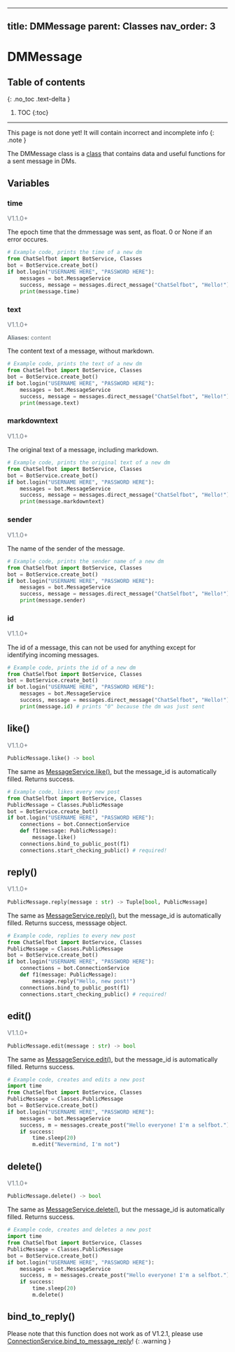 
---
title: DMMessage
parent: Classes
nav_order: 3
---

# DMMessage

## Table of contents
{: .no_toc .text-delta }

1. TOC
{:toc}

---

This page is not done yet! It will contain incorrect and incomplete info
{: .note }

The DMMessage class is a [class](/docs/Classes/index.md) that contains data and useful functions for a sent message in DMs.

## Variables
### time
<p style="font-size: 0.9rem; color: #6c757d;">V1.1.0+</p>

The epoch time that the dmmessage was sent, as float. 0 or None if an error occures.
```py
# Example code, prints the time of a new dm
from ChatSelfbot import BotService, Classes
bot = BotService.create_bot()
if bot.login("USERNAME HERE", "PASSWORD HERE"):
    messages = bot.MessageService
    success, message = messages.direct_message("ChatSelfbot", "Hello!")
    print(message.time)
```

### text
<p style="font-size: 0.9rem; color: #6c757d;">V1.1.0+</p>
<p style="font-size: 0.8rem; color: #6c757d;"><b>Aliases:</b> content</p>

The content text of a message, without markdown.
```py
# Example code, prints the text of a new dm
from ChatSelfbot import BotService, Classes
bot = BotService.create_bot()
if bot.login("USERNAME HERE", "PASSWORD HERE"):
    messages = bot.MessageService
    success, message = messages.direct_message("ChatSelfbot", "Hello!")
    print(message.text)
```

### markdowntext
<p style="font-size: 0.9rem; color: #6c757d;">V1.1.0+</p>

The original text of a message, including markdown.
```py
# Example code, prints the original text of a new dm
from ChatSelfbot import BotService, Classes
bot = BotService.create_bot()
if bot.login("USERNAME HERE", "PASSWORD HERE"):
    messages = bot.MessageService
    success, message = messages.direct_message("ChatSelfbot", "Hello!")
    print(message.markdowntext)
```

### sender
<p style="font-size: 0.9rem; color: #6c757d;">V1.1.0+</p>

The name of the sender of the message.
```py
# Example code, prints the sender name of a new dm
from ChatSelfbot import BotService, Classes
bot = BotService.create_bot()
if bot.login("USERNAME HERE", "PASSWORD HERE"):
    messages = bot.MessageService
    success, message = messages.direct_message("ChatSelfbot", "Hello!")
    print(message.sender)
```

### id
<p style="font-size: 0.9rem; color: #6c757d;">V1.1.0+</p>

The id of a message, this can not be used for anything except for identifying incoming messages.
```py
# Example code, prints the id of a new dm
from ChatSelfbot import BotService, Classes
bot = BotService.create_bot()
if bot.login("USERNAME HERE", "PASSWORD HERE"):
    messages = bot.MessageService
    success, message = messages.direct_message("ChatSelfbot", "Hello!")
    print(message.id) # prints "0" because the dm was just sent
```

## like()
<p style="font-size: 0.9rem; color: #6c757d;">V1.1.0+</p>

```py
PublicMessage.like() -> bool
```
The same as [MessageService.like()](https://docs.bjarnos.dev/docs/Services/MessageService.html#messageservicelike), but the message_id is automatically filled. Returns success.
```py
# Example code, likes every new post
from ChatSelfbot import BotService, Classes
PublicMessage = Classes.PublicMessage
bot = BotService.create_bot()
if bot.login("USERNAME HERE", "PASSWORD HERE"):
    connections = bot.ConnectionService
    def f1(message: PublicMessage):
        message.like()
    connections.bind_to_public_post(f1)
    connections.start_checking_public() # required!
```

## reply()
<p style="font-size: 0.9rem; color: #6c757d;">V1.1.0+</p>

```py
PublicMessage.reply(message : str) -> Tuple[bool, PublicMessage]
```
The same as [MessageService.reply()](https://docs.bjarnos.dev/docs/Services/MessageService.html#messageservicereply), but the message_id is automatically filled. Returns success, messsage object.
```py
# Example code, replies to every new post
from ChatSelfbot import BotService, Classes
PublicMessage = Classes.PublicMessage
bot = BotService.create_bot()
if bot.login("USERNAME HERE", "PASSWORD HERE"):
    connections = bot.ConnectionService
    def f1(message: PublicMessage):
        message.reply("Hello, new post!")
    connections.bind_to_public_post(f1)
    connections.start_checking_public() # required!
```

## edit()
<p style="font-size: 0.9rem; color: #6c757d;">V1.1.0+</p>

```py
PublicMessage.edit(message : str) -> bool
```
The same as [MessageService.edit()](https://docs.bjarnos.dev/docs/Services/MessageService.html#messageserviceedit), but the message_id is automatically filled. Returns success.
```py
# Example code, creates and edits a new post
import time
from ChatSelfbot import BotService, Classes
PublicMessage = Classes.PublicMessage
bot = BotService.create_bot()
if bot.login("USERNAME HERE", "PASSWORD HERE"):
    messages = bot.MessageService
    success, m = messages.create_post("Hello everyone! I'm a selfbot.")
    if success:
        time.sleep(20)
        m.edit("Nevermind, I'm not")
```

## delete()
<p style="font-size: 0.9rem; color: #6c757d;">V1.1.0+</p>

```py
PublicMessage.delete() -> bool
```
The same as [MessageService.delete()](https://docs.bjarnos.dev/docs/Services/MessageService.html#messageserviceedit), but the message_id is automatically filled. Returns success.
```py
# Example code, creates and deletes a new post
import time
from ChatSelfbot import BotService, Classes
PublicMessage = Classes.PublicMessage
bot = BotService.create_bot()
if bot.login("USERNAME HERE", "PASSWORD HERE"):
    messages = bot.MessageService
    success, m = messages.create_post("Hello everyone! I'm a selfbot.")
    if success:
        time.sleep(20)
        m.delete()
```

## bind_to_reply()
Please note that this function does not work as of V1.2.1, please use [ConnectionService.bind_to_message_reply](https://docs.bjarnos.dev/docs/Services/ConnectionService.html#connectionservicebind_to_message_reply)!
{: .warning }
